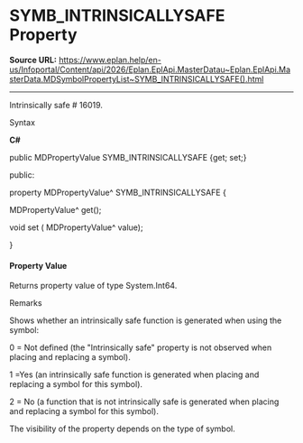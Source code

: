 # SYMB_INTRINSICALLYSAFE Property

**Source URL:** https://www.eplan.help/en-us/Infoportal/Content/api/2026/Eplan.EplApi.MasterDatau~Eplan.EplApi.MasterData.MDSymbolPropertyList~SYMB_INTRINSICALLYSAFE().html

---

Intrinsically safe # 16019.

Syntax

**C#**



public MDPropertyValue SYMB_INTRINSICALLYSAFE {get; set;}

public:

property MDPropertyValue^ SYMB_INTRINSICALLYSAFE {

   MDPropertyValue^ get();

   void set (    MDPropertyValue^ value);

}


#### Property Value

Returns property value of type System.Int64.

Remarks

Shows whether an intrinsically safe function is generated when using the symbol:

0 = Not defined (the "Intrinsically safe" property is not observed when placing and replacing a symbol).

1 =Yes (an intrinsically safe function is generated when placing and replacing a symbol for this symbol).

2 = No (a function that is not intrinsically safe is generated when placing and replacing a symbol for this symbol).

The visibility of the property depends on the type of symbol.
